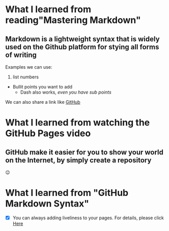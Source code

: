 # **What I learned from reading"Mastering Markdown"**

## Markdown is a lightweight syntax that is widely used on the Github platform for stying all forms of writing

Examples we can use:

1. list numbers 
* Bullit points you want to add
  - Dash also works, *even you have sub points*
  
We can also share a link like [GitHub](https://github.com/)



# **What I learned from watching the GitHub Pages video**

## GitHub make it easier for you to show your world on the Internet, by simply create a repository

:wink:

# **What I learned from "GitHub Markdown Syntax"**

- [x] You can always adding liveliness to your pages. For details, please click [Here](https://docs.github.com/en/github/writing-on-github/basic-writing-and-formatting-syntax)








